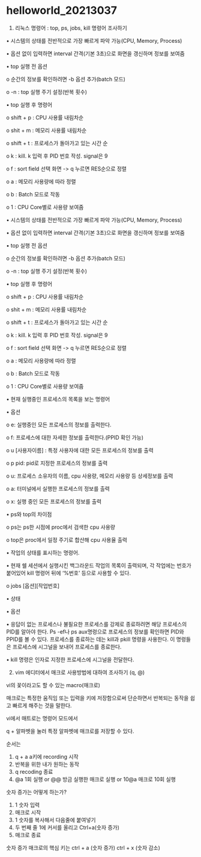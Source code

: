 # helloworld_20213037

1.	리눅스 명령어 : top, ps, jobs, kill 명령어 조사하기

<top>
  
•	시스템의 상태를 전반적으로 가장 빠르게 파악 가능(CPU, Memory, Process)
  
•	옵션 없이 입력하면 interval 간격(기본 3초)으로 화면을 갱신하며 정보를 보여줌
  
•	top 실행 전 옵션
  
  o	순간의 정보를 확인하려면 -b 옵션 추가(batch 모드)
  
  o	-n : top 실행 주기 설정(반복 횟수)
  
•	top 실행 후 명령어
  
  o	shift + p : CPU 사용률 내림차순
  
  o	shit + m : 메모리 사용률 내림차순
  
  o	shift + t : 프로세스가 돌아가고 있는 시간 순
  
  o	k : kill. k 입력 후 PID 번호 작성. signal은 9
  
  o	f : sort field 선택 화면 -> q 누르면 RES순으로 정렬
  
  o	a : 메모리 사용량에 따라 정렬
  
  o	b : Batch 모드로 작동
  
  o	1 : CPU Core별로 사용량 보여줌
  
•	시스템의 상태를 전반적으로 가장 빠르게 파악 가능(CPU, Memory, Process)
  
•	옵션 없이 입력하면 interval 간격(기본 3초)으로 화면을 갱신하며 정보를 보여줌
  
•	top 실행 전 옵션
  
  o	순간의 정보를 확인하려면 -b 옵션 추가(batch 모드)

  o	-n : top 실행 주기 설정(반복 횟수)

•	top 실행 후 명령어
  
  o	shift + p : CPU 사용률 내림차순
  
  o	shit + m : 메모리 사용률 내림차순
  
  o	shift + t : 프로세스가 돌아가고 있는 시간 순
  
  o	k : kill. k 입력 후 PID 번호 작성. signal은 9
  
  o	f : sort field 선택 화면 -> q 누르면 RES순으로 정렬
  
  o	a : 메모리 사용량에 따라 정렬
  
  o	b : Batch 모드로 작동
  
  o	1 : CPU Core별로 사용량 보여줌

<ps>
  
•	현재 실행중인 프로세스의 목록을 보는 명령어
  
•	옵션
  
  o	e: 실행중인 모든 프로세스의 정보를 출력한다.
  
  o	f: 프로세스에 대한 자세한 정보를 출력한다.(PPID 확인 가능)
  
  o	u [사용자이름] : 특정 사용자에 대한 모든 프로세스의 정보를 출력
  
  o	p pid: pid로 지정한 프로세스의 정보를 출력
  
  o	u: 프로세스 소유자의 이름, cpu 사용량, 메모리 사용량 등 상세정보를 출력
  
  o	a: 터미널에서 실행한 프로세스의 정보를 출력
  
  o	x: 실행 중인 모든 프로세스의 정보를 출력
  
•	ps와 top의 차이점
  
  o	ps는 ps한 시점에 proc에서 검색한 cpu 사용량
  
  o	top은 proc에서 일정 주기로 합산해 cpu 사용율 출력

<jobs>
  
•	작업의 상태를 표시하는 명령어.
  
•	현재 쉘 세션에서 실행시킨 백그라운드 작업의 목록이 출력되며, 각 작업에는 번호가 붙어있어 kill 명령어 뒤에 ‘%번호’ 등으로 사용할 수 있다.
  
  o	jobs [옵션][작업번호]
  
•	상태
 
•	옵션
 

<kill>
  
•	응답이 없는 프로세스나 불필요한 프로세스를 강제로 종료하려면 해당 프로세스의 PID를 알아야 한다. Ps -ef나 ps aux명령으로 프로세스의 정보를 확인하면 PID와 PPID를 볼 수 있다. 프로세스를 종료하는 데는 kill과 pkill 명령을 사용한다. 이 명령들은 프로세스에 시그널을 보내어 프로세스를 종료한다.
  
•	kill 명령은 인자로 지정한 프로세스에 시그널을 전달한다.
 

2.	vim 에디터에서 매크로 사용방법에 대하여 조사하기 (q, @)
  
vi의 꽃이라고도 할 수 있는 macro(매크로)
  
매크로는 특정한 움직임 또는 입력을 키에 저장함으로써 단순하면서 반복되는 동작을 쉽고 빠르게 해주는 것을 말한다.

vi에서 매트로는 명령어 모드에서
  
q + 알파벳을 눌러 특정 알파벳에 매크로를 저장할 수 있다.

순서는
1. q + a       a키에 recording 시작
2. 반복을 위한 내가 원하는 동작
3. q             recoding 종료
4. @a          1회 실행
or @@         방금 실행한 매크로 실행
or 10@a       매크로 10회 실행

숫자 증가는 어떻게 하는가?
1. 1 숫자 입력
2. 매크로 시작
3. 1 숫자를 복사해서 다음줄에 붙여넣기
4. 두 번째 줄 1에 커서를 올리고 Ctrl+a(숫자 증가)
5. 매크로 종료

숫자 증가 매크로의 핵심 키는
ctrl + a (숫자 증가)
ctrl + x (숫자 감소)


